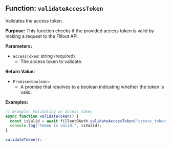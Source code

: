 ## Function: `validateAccessToken`

Validates the access token.

**Purpose:**
This function checks if the provided access token is valid by making a request to the Fillout API.

**Parameters:**

- `accessToken`: string (required)
  - The access token to validate.

**Return Value:**

- `Promise<boolean>`
  - A promise that resolves to a boolean indicating whether the token is valid.

**Examples:**

```typescript
// Example: Validating an access token
async function validateToken() {
  const isValid = await filloutOAuth.validateAccessToken("access_token_123");
  console.log("Token is valid:", isValid);
}

validateToken();
```